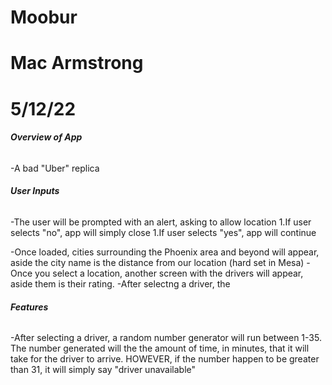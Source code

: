 # Moobur
# Mac Armstrong
# 5/12/22

###### **Overview of App**

-A bad "Uber" replica

###### **User Inputs**

-The user will be prompted with an alert, asking to allow location
	1.If user selects "no", app will simply close
	1.If user selects "yes", app will continue 

-Once loaded, cities surrounding the Phoenix area and beyond will appear, aside the city name is the distance from our location (hard set in Mesa)
-Once you select a location, another screen with the drivers will appear, aside them is their rating. 
-After selectng a driver, the 

###### **Features**

-After selecting a driver, a random number generator will run between 1-35. 
The number generated will the the amount of time, in minutes, that it will take for the driver to arrive.
HOWEVER, if the number happen to be greater than 31, it will simply say "driver unavailable" 


